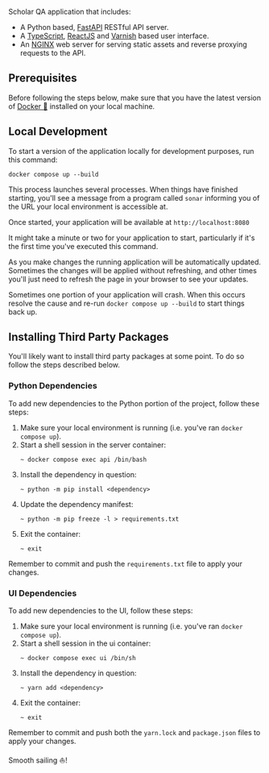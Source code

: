 Scholar QA application that includes:

- A Python based, [FastAPI](https://fastapi.tiangolo.com/) RESTful API server.
- A [TypeScript](https://www.typescriptlang.org/), [ReactJS](https://reactjs.org/)
  and [Varnish](http://github.com/allenai/varnish-mui) based user interface.
- An [NGINX](https://www.nginx.com/) web server for serving static assets and
  reverse proxying requests to the API.

## Prerequisites

Before following the steps below, make sure that you have the latest version
of [Docker 🐳](https://www.docker.com/get-started) installed on your local
machine.

## Local Development

To start a version of the application locally for development purposes, run
this command:

```
docker compose up --build
```

This process launches several processes. When things have finished starting,
you'll see a message from a program called `sonar` informing you of the URL your
local environment is accessible at.

Once started, your application will be available at `http://localhost:8080`

It might take a minute or two for your application to start, particularly
if it's the first time you've executed this command.

As you make changes the running application will be automatically updated.
Sometimes the changes will be applied without refreshing, and other times you'll
just need to refresh the page in your browser to see your updates.

Sometimes one portion of your application will crash. When this occurs resolve
the cause and re-run `docker compose up --build` to start things back up.

## Installing Third Party Packages

You'll likely want to install third party packages at some point. To do so
follow the steps described below.

### Python Dependencies

To add new dependencies to the Python portion of the project, follow these steps:

1. Make sure your local environment is running (i.e. you've ran `docker compose up`).
1. Start a shell session in the server container:
   ```
   ~ docker compose exec api /bin/bash
   ```
1. Install the dependency in question:
   ```
   ~ python -m pip install <dependency>
   ```
1. Update the dependency manifest:
   ```
   ~ python -m pip freeze -l > requirements.txt
   ```
1. Exit the container:
   ```
   ~ exit
   ```

Remember to commit and push the `requirements.txt` file to apply your changes.

### UI Dependencies

To add new dependencies to the UI, follow these steps:

1. Make sure your local environment is running (i.e. you've ran `docker compose up`).
1. Start a shell session in the ui container:
   ```
   ~ docker compose exec ui /bin/sh
   ```
1. Install the dependency in question:
   ```
   ~ yarn add <dependency>
   ```
1. Exit the container:
   ```
   ~ exit
   ```

Remember to commit and push both the `yarn.lock` and `package.json` files
to apply your changes.

Smooth sailing ⛵️!

